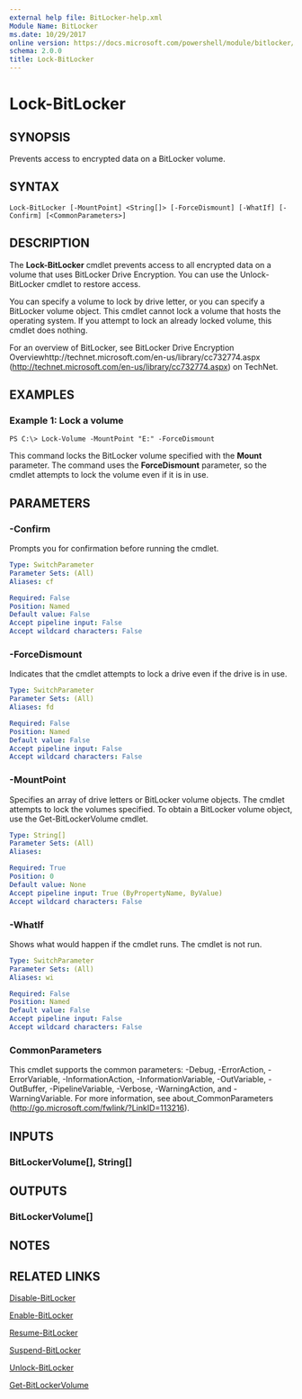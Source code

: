 ```yaml
---
external help file: BitLocker-help.xml
Module Name: BitLocker
ms.date: 10/29/2017
online version: https://docs.microsoft.com/powershell/module/bitlocker/lock-bitlocker?view=windowsserver2012r2-ps&wt.mc_id=ps-gethelp
schema: 2.0.0
title: Lock-BitLocker
---
```


# Lock-BitLocker

## SYNOPSIS
Prevents access to encrypted data on a BitLocker volume.

## SYNTAX

```
Lock-BitLocker [-MountPoint] <String[]> [-ForceDismount] [-WhatIf] [-Confirm] [<CommonParameters>]
```

## DESCRIPTION
The **Lock-BitLocker** cmdlet prevents access to all encrypted data on a volume that uses BitLocker Drive Encryption.
You can use the Unlock-BitLocker cmdlet to restore access.

You can specify a volume to lock by drive letter, or you can specify a BitLocker volume object.
This cmdlet cannot lock a volume that hosts the operating system.
If you attempt to lock an already locked volume, this cmdlet does nothing.

For an overview of BitLocker, see BitLocker Drive Encryption Overviewhttp://technet.microsoft.com/en-us/library/cc732774.aspx (http://technet.microsoft.com/en-us/library/cc732774.aspx) on TechNet.

## EXAMPLES

### Example 1: Lock a volume
```
PS C:\> Lock-Volume -MountPoint "E:" -ForceDismount
```

This command locks the BitLocker volume specified with the **Mount** parameter.
The command uses the **ForceDismount** parameter, so the cmdlet attempts to lock the volume even if it is in use.

## PARAMETERS

### -Confirm
Prompts you for confirmation before running the cmdlet.

```yaml
Type: SwitchParameter
Parameter Sets: (All)
Aliases: cf

Required: False
Position: Named
Default value: False
Accept pipeline input: False
Accept wildcard characters: False
```

### -ForceDismount
Indicates that the cmdlet attempts to lock a drive even if the drive is in use.

```yaml
Type: SwitchParameter
Parameter Sets: (All)
Aliases: fd

Required: False
Position: Named
Default value: False
Accept pipeline input: False
Accept wildcard characters: False
```

### -MountPoint
Specifies an array of drive letters or BitLocker volume objects.
The cmdlet attempts to lock the volumes specified.
To obtain a BitLocker volume object, use the Get-BitLockerVolume cmdlet.

```yaml
Type: String[]
Parameter Sets: (All)
Aliases: 

Required: True
Position: 0
Default value: None
Accept pipeline input: True (ByPropertyName, ByValue)
Accept wildcard characters: False
```

### -WhatIf
Shows what would happen if the cmdlet runs.
The cmdlet is not run.

```yaml
Type: SwitchParameter
Parameter Sets: (All)
Aliases: wi

Required: False
Position: Named
Default value: False
Accept pipeline input: False
Accept wildcard characters: False
```

### CommonParameters
This cmdlet supports the common parameters: -Debug, -ErrorAction, -ErrorVariable, -InformationAction, -InformationVariable, -OutVariable, -OutBuffer, -PipelineVariable, -Verbose, -WarningAction, and -WarningVariable. For more information, see about_CommonParameters (http://go.microsoft.com/fwlink/?LinkID=113216).

## INPUTS

### BitLockerVolume[], String[]

## OUTPUTS

### BitLockerVolume[]

## NOTES

## RELATED LINKS

[Disable-BitLocker](./Disable-BitLocker.md)

[Enable-BitLocker](./Enable-BitLocker.md)

[Resume-BitLocker](./Resume-BitLocker.md)

[Suspend-BitLocker](./Suspend-BitLocker.md)

[Unlock-BitLocker](./Unlock-BitLocker.md)

[Get-BitLockerVolume](./Get-BitLockerVolume.md)

